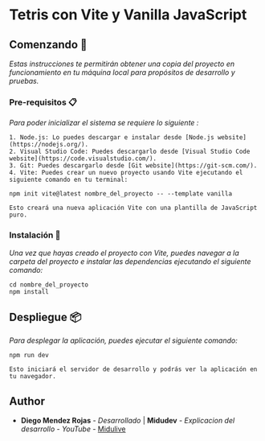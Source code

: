 # Tetris con Vite y Vanilla JavaScript

## Comenzando 🚀

_Estas instrucciones te permitirán obtener una copia del proyecto en funcionamiento en tu máquina local para propósitos de desarrollo y pruebas._

### Pre-requisitos 📋

_Para poder inicializar el sistema se requiere lo siguiente :_

```
1. Node.js: Lo puedes descargar e instalar desde [Node.js website](https://nodejs.org/).
2. Visual Studio Code: Puedes descargarlo desde [Visual Studio Code website](https://code.visualstudio.com/).
3. Git: Puedes descargarlo desde [Git website](https://git-scm.com/).
4. Vite: Puedes crear un nuevo proyecto usando Vite ejecutando el siguiente comando en tu terminal:

npm init vite@latest nombre_del_proyecto -- --template vanilla

Esto creará una nueva aplicación Vite con una plantilla de JavaScript puro.
```

### Instalación 🔧

_Una vez que hayas creado el proyecto con Vite, puedes navegar a la carpeta del proyecto e instalar las dependencias ejecutando el siguiente comando:_

```
cd nombre_del_proyecto
npm install
```

## Despliegue 📦

_Para desplegar la aplicación, puedes ejecutar el siguiente comando:_

```
npm run dev

Esto iniciará el servidor de desarrollo y podrás ver la aplicación en tu navegador.
```

## Author

* **Diego Mendez Rojas** - *Desarrollado* | **Midudev** - *Explicacion del desarrollo* - *YouTube* - [Midulive](https://www.youtube.com/@midulive)